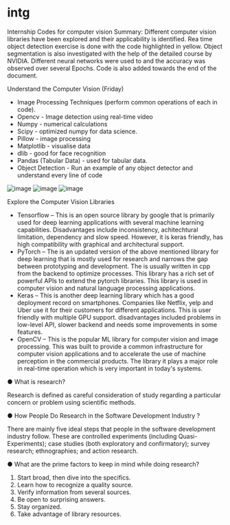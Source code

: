 # intg
Internship
Codes for computer vision
Summary:
Different computer vision libraries have been explored and their applicability is identified. Rea time object detection exercise is done with the code highlighted in yellow. Object segmentation is also investigated with the help of the detailed course by NVIDIA. Different neural networks were used to and the accuracy was observed over several Epochs. Code is also added towards the end of the document.

Understand the Computer Vision (Friday)
- Image Processing Techniques (perform common operations of each in code). 
- Opencv - Image detection using real-time video
- Numpy - numerical calculations
- Scipy    -  optimized numpy for data science.
- Pillow  - image processing 
- Matplotlib - visualise data
- dlib  - good for face recognition
- Pandas (Tabular Data) - used for tabular data.
- Object Detection - Run an example of any object detector and understand every line of code 

 
 ![image](https://user-images.githubusercontent.com/112660020/188004872-0f84d806-7f91-4e51-abcc-b2b4dad61b1e.png)
![image](https://user-images.githubusercontent.com/112660020/188004897-16a3f3e7-0f6e-410c-83e6-f4813d6bd5ac.png)
![image](https://user-images.githubusercontent.com/112660020/188004923-3c55671f-e3f0-4fdb-a0ad-0d8997e19202.png)

 


Explore the Computer Vision Libraries
- Tensorflow – This is an open source library by google that is primarily used for deep learning applications with several machine learning capabilities. Disadvantages include inconsistency, achitechtural limitation, dependency and slow speed. However, it is keras friendly, has high compatibility with graphical and architectural support.
- PyTorch – The is an updated version of the above mentioned library for deep learning that is mostly used for research and narrows the gap between prototyping and development. The is usually written in cpp from the backend to optimize processes. This library has a rich set of powerful APIs to extend the pytorch libraries. This library is used in computer vision and natural language processing applications. 
- Keras – This is another deep learning library which has a good deployment record on smartphones. Companies like Netflix, yelp and Uber use it for their customers for different applications. This is user friendly with multiple GPU support. disadvantages included problems in low-level API, slower backend and needs some improvements in some features. 
- OpenCV – This is the popular ML library for computer vision and image processing. This was built to provide a common infrastructure for computer vision applications and to accelerate the use of machine perception in the commercial products. The library it plays a major role in real-time operation which is very important in today's systems. 
 
● What is research? 

Research is defined as careful consideration of study regarding a particular concern or problem using scientific methods.

● How People Do Research in the Software Development Industry ? 

There are mainly five ideal steps that people in the software development industry follow. These are controlled experiments (including Quasi-Experiments); case studies (both exploratory and confirmatory); survey research; ethnographies;  and action research.

● What are the prime factors to keep in mind while doing research?

1. Start broad, then dive into the specifics.
2. Learn how to recognize a quality source.
3. Verify information from several sources.
4. Be open to surprising answers.
5. Stay organized.
6. Take advantage of library resources.

